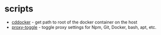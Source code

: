 # scripts

* [cddocker](./cddocker) - get path to root of the docker container on the host
* [proxy-toggle](./proxy-toggle) - toggle proxy settings for Npm, Git, Docker, bash, apt, etc.

